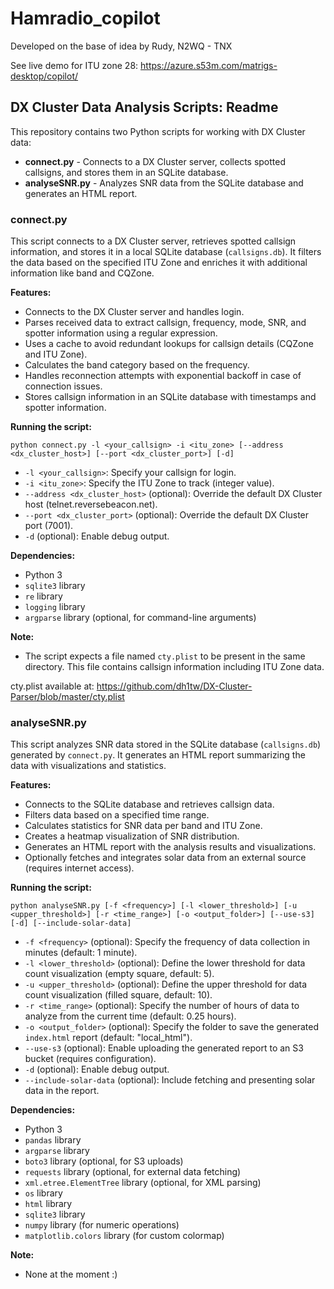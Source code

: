 # Hamradio_copilot

Developed on the base of idea by Rudy, N2WQ - TNX

See live demo for ITU zone 28: https://azure.s53m.com/matrigs-desktop/copilot/

## DX Cluster Data Analysis Scripts: Readme

This repository contains two Python scripts for working with DX Cluster data:

  * **connect.py** - Connects to a DX Cluster server, collects spotted callsigns, and stores them in an SQLite database.
  * **analyseSNR.py** - Analyzes SNR data from the SQLite database and generates an HTML report.

### connect.py

This script connects to a DX Cluster server, retrieves spotted callsign information, and stores it in a local SQLite database (`callsigns.db`). It filters the data based on the specified ITU Zone and enriches it with additional information like band and CQZone.

**Features:**

* Connects to the DX Cluster server and handles login.
* Parses received data to extract callsign, frequency, mode, SNR, and spotter information using a regular expression.
* Uses a cache to avoid redundant lookups for callsign details (CQZone and ITU Zone).
* Calculates the band category based on the frequency.
* Handles reconnection attempts with exponential backoff in case of connection issues.
* Stores callsign information in an SQLite database with timestamps and spotter information.

**Running the script:**

```
python connect.py -l <your_callsign> -i <itu_zone> [--address <dx_cluster_host>] [--port <dx_cluster_port>] [-d]
```

* `-l <your_callsign>`: Specify your callsign for login.
* `-i <itu_zone>`: Specify the ITU Zone to track (integer value).
* `--address <dx_cluster_host>` (optional): Override the default DX Cluster host (telnet.reversebeacon.net).
* `--port <dx_cluster_port>` (optional): Override the default DX Cluster port (7001).
* `-d` (optional): Enable debug output.

**Dependencies:**

* Python 3
* `sqlite3` library
* `re` library
* `logging` library
* `argparse` library (optional, for command-line arguments)

**Note:**

* The script expects a file named `cty.plist` to be present in the same directory. This file contains callsign information including ITU Zone data.

cty.plist available at: https://github.com/dh1tw/DX-Cluster-Parser/blob/master/cty.plist

### analyseSNR.py

This script analyzes SNR data stored in the SQLite database (`callsigns.db`) generated by `connect.py`. It generates an HTML report summarizing the data with visualizations and statistics.

**Features:**

* Connects to the SQLite database and retrieves callsign data.
* Filters data based on a specified time range.
* Calculates statistics for SNR data per band and ITU Zone.
* Creates a heatmap visualization of SNR distribution.
* Generates an HTML report with the analysis results and visualizations.
* Optionally fetches and integrates solar data from an external source (requires internet access).

**Running the script:**

```
python analyseSNR.py [-f <frequency>] [-l <lower_threshold>] [-u <upper_threshold>] [-r <time_range>] [-o <output_folder>] [--use-s3] [-d] [--include-solar-data]
```

* `-f <frequency>` (optional): Specify the frequency of data collection in minutes (default: 1 minute).
* `-l <lower_threshold>` (optional): Define the lower threshold for data count visualization (empty square, default: 5).
* `-u <upper_threshold>` (optional): Define the upper threshold for data count visualization (filled square, default: 10).
* `-r <time_range>` (optional): Specify the number of hours of data to analyze from the current time (default: 0.25 hours).
* `-o <output_folder>` (optional):  Specify the folder to save the generated `index.html` report (default: "local_html").
* `--use-s3` (optional): Enable uploading the generated report to an S3 bucket (requires configuration).
* `-d` (optional): Enable debug output.
* `--include-solar-data` (optional): Include fetching and presenting solar data in the report.

**Dependencies:**

* Python 3
* `pandas` library
* `argparse` library
* `boto3` library (optional, for S3 uploads)
* `requests` library (optional, for external data fetching)
* `xml.etree.ElementTree` library (optional, for XML parsing)
* `os` library
* `html` library
* `sqlite3` library
* `numpy` library (for numeric operations)
* `matplotlib.colors` library (for custom colormap)

**Note:**

* None at the moment :)
